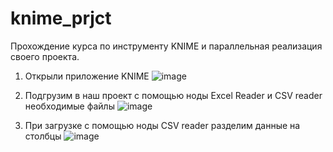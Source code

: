 # knime_prjct
Прохождение курса по инструменту KNIME и параллельная реализация своего проекта.

1. Открыли приложение KNIME
![image](https://github.com/ZhDmitriy/knime_prjct/assets/141666797/0b09dd96-2ddc-4a67-b7cb-7e5551abcd99)

2. Подгрузим в наш проект с помощью ноды Excel Reader и CSV reader необходимые файлы
![image](https://github.com/ZhDmitriy/knime_prjct/assets/141666797/2a9cf6fb-fef0-4373-9a4f-134bb791e0f9)

3. При загрузке с помощью ноды CSV reader разделим данные на столбцы
![image](https://github.com/ZhDmitriy/knime_prjct/assets/141666797/2ed0fa33-10d3-4571-a021-9d4bb594cbb5)
 

